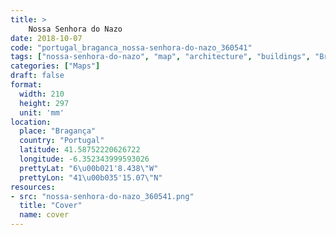 ```yaml
---
title: > 
    Nossa Senhora do Nazo
date: 2018-10-07
code: "portugal_braganca_nossa-senhora-do-nazo_360541"
tags: ["nossa-senhora-do-nazo", "map", "architecture", "buildings", "Bragança", "Portugal"]
categories: ["Maps"]
draft: false
format:
  width: 210
  height: 297
  unit: 'mm'
location:
  place: "Bragança"
  country: "Portugal"
  latitude: 41.58752220626722
  longitude: -6.352343999593026
  prettyLat: "6\u00b021'8.438\"W"
  prettyLon: "41\u00b035'15.07\"N"
resources:
- src: "nossa-senhora-do-nazo_360541.png"
  title: "Cover"
  name: cover
---
```

